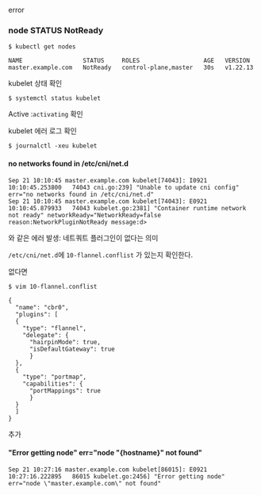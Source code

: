 error



### node STATUS NotReady

```
$ kubectl get nodes
```

```
NAME                 STATUS     ROLES                  AGE   VERSION
master.example.com   NotReady   control-plane,master   30s   v1.22.13
```



kubelet 상태 확인

```
$ systemctl status kubelet
```

Active :`activating` 확인



kubelet 에러 로그 확인

```
$ journalctl -xeu kubelet
```





#### no networks found in /etc/cni/net.d

```
Sep 21 10:10:45 master.example.com kubelet[74043]: I0921 10:10:45.253800   74043 cni.go:239] "Unable to update cni config" err="no networks found in /etc/cni/net.d"
Sep 21 10:10:45 master.example.com kubelet[74043]: E0921 10:10:45.879933   74043 kubelet.go:2381] "Container runtime network not ready" networkReady="NetworkReady=false reason:NetworkPluginNotReady message:d>
```

와 같은 에러 발생: 네트쿼트 플러그인이 없다는 의미

`/etc/cni/net.d`에 `10-flannel.conflist` 가 있는지 확인한다. 

없다면 

```
$ vim 10-flannel.conflist
```

```
{
  "name": "cbr0",
  "plugins": [
  {
    "type": "flannel",
    "delegate": {
      "hairpinMode": true,
      "isDefaultGateway": true
      }
  },
  {
    "type": "portmap",
    "capabilities": {
      "portMappings": true
      }
  }
  ]
}
```

추가



#### "Error getting node" err="node \"{hostname}\" not found"

```
Sep 21 10:27:16 master.example.com kubelet[86015]: E0921 10:27:16.222895   86015 kubelet.go:2456] "Error getting node" err="node \"master.example.com\" not found"
```

